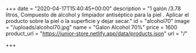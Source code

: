 +++
date = "2020-04-17T15:40:45+00:00"
description = "1 galón /3.78 litros, Compuesto de alcohol y limpiador antiséptico para la piel . Aplicar el producto sobre la piel o la superficie y dejar secar."
id = "alcohol70"
image = "/uploads/alcohol70.jpg"
name = "Galon Alcohol 70%"
price = 1600
product_url = "https://junior-store.netlify.app/data/products.json"
url = "/"

+++
  